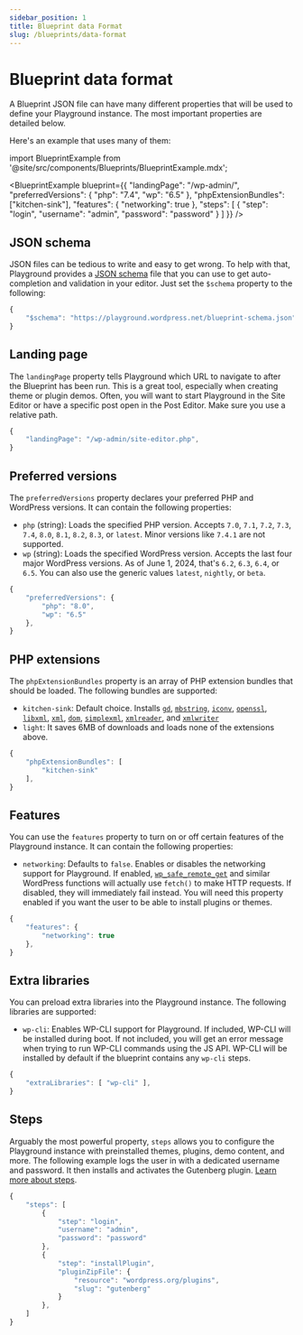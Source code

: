```yaml
---
sidebar_position: 1
title: Blueprint data Format
slug: /blueprints/data-format
---
```


# Blueprint data format

A Blueprint JSON file can have many different properties that will be used to define your Playground instance. The most important properties are detailed below.

Here's an example that uses many of them:

import BlueprintExample from '@site/src/components/Blueprints/BlueprintExample.mdx';

<BlueprintExample blueprint={{
	"landingPage": "/wp-admin/",
	"preferredVersions": {
		"php": "7.4",
		"wp": "6.5"
	},
	"phpExtensionBundles": ["kitchen-sink"],
	"features": {
		"networking": true
	},
	"steps": [
		{
			"step": "login",
			"username": "admin",
			"password": "password"
		}
	]
}} />

## JSON schema

JSON files can be tedious to write and easy to get wrong. To help with that, Playground provides a [JSON schema](https://playground.wordpress.net/blueprint-schema.json) file that you can use to get auto-completion and validation in your editor. Just set the `$schema` property to the following:

```js
{
	"$schema": "https://playground.wordpress.net/blueprint-schema.json",
}
```

## Landing page

The `landingPage` property tells Playground which URL to navigate to after the Blueprint has been run. This is a great tool, especially when creating theme or plugin demos. Often, you will want to start Playground in the Site Editor or have a specific post open in the Post Editor. Make sure you use a relative path.

```js
{
	"landingPage": "/wp-admin/site-editor.php",
}
```

## Preferred versions

The `preferredVersions` property declares your preferred PHP and WordPress versions. It can contain the following properties:

-   `php` (string): Loads the specified PHP version. Accepts `7.0`, `7.1`, `7.2`, `7.3`, `7.4`, `8.0`, `8.1`, `8.2`, `8.3`, or `latest`. Minor versions like `7.4.1` are not supported.
-   `wp` (string): Loads the specified WordPress version. Accepts the last four major WordPress versions. As of June 1, 2024, that's `6.2`, `6.3`, `6.4`, or `6.5`. You can also use the generic values `latest`, `nightly`, or `beta`.

```js
{
	"preferredVersions": {
		"php": "8.0",
		"wp": "6.5"
	},
}
```

## PHP extensions

The `phpExtensionBundles` property is an array of PHP extension bundles that should be loaded. The following bundles are supported:

-   `kitchen-sink`: Default choice. Installs [`gd`](https://www.php.net/manual/en/book.image.php), [`mbstring`](https://www.php.net/manual/en/mbstring.installation.php), [`iconv`](https://www.php.net/manual/en/function.iconv.php), [`openssl`](https://www.php.net/manual/en/book.openssl.php), [`libxml`](https://www.php.net/manual/en/book.libxml.php), [`xml`](https://www.php.net/manual/en/xml.installation.php), [`dom`](https://www.php.net/manual/en/intro.dom.php), [`simplexml`](https://www.php.net/manual/en/book.simplexml.php), [`xmlreader`](https://www.php.net/manual/en/book.xmlreader.php), and [`xmlwriter`](https://www.php.net/manual/en/book.xmlwriter.php)
-   `light`: It saves 6MB of downloads and loads none of the extensions above.

```js
{
	"phpExtensionBundles": [
		"kitchen-sink"
	],
}
```

## Features

You can use the `features` property to turn on or off certain features of the Playground instance. It can contain the following properties:

-   `networking`: Defaults to `false`. Enables or disables the networking support for Playground. If enabled, [`wp_safe_remote_get`](https://developer.wordpress.org/reference/functions/wp_safe_remote_get/) and similar WordPress functions will actually use `fetch()` to make HTTP requests. If disabled, they will immediately fail instead. You will need this property enabled if you want the user to be able to install plugins or themes.

```js
{
	"features": {
		"networking": true
	},
}
```

## Extra libraries

You can preload extra libraries into the Playground instance. The following libraries are supported:

-   `wp-cli`: Enables WP-CLI support for Playground. If included, WP-CLI will be installed during boot. If not included, you will get an error message when trying to run WP-CLI commands using the JS API. WP-CLI will be installed by default if the blueprint contains any `wp-cli` steps.

```js
{
	"extraLibraries": [ "wp-cli" ],
}
```

## Steps

Arguably the most powerful property, `steps` allows you to configure the Playground instance with preinstalled themes, plugins, demo content, and more. The following example logs the user in with a dedicated username and password. It then installs and activates the Gutenberg plugin. [Learn more about steps](/blueprints/steps).

```js
{
	"steps": [
		{
			"step": "login",
			"username": "admin",
			"password": "password"
		},
		{
			"step": "installPlugin",
			"pluginZipFile": {
				"resource": "wordpress.org/plugins",
				"slug": "gutenberg"
			}
		},
	]
}
```

